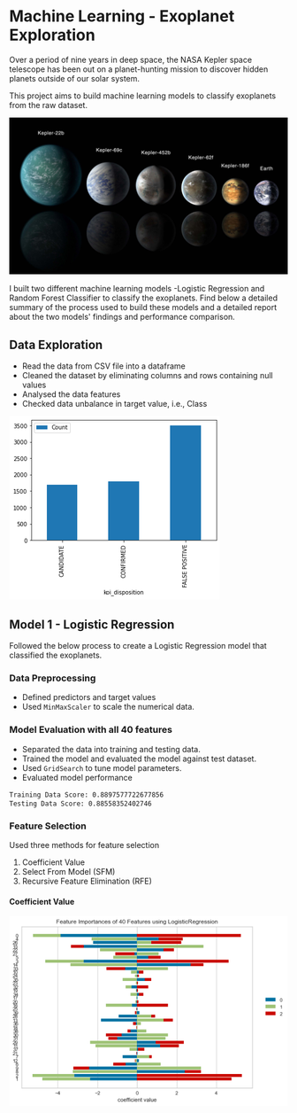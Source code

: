 # Machine Learning - Exoplanet Exploration

Over a period of nine years in deep space, the NASA Kepler space telescope has been out on a planet-hunting mission to discover hidden planets outside of our solar system.

This project aims to build machine learning models to classify exoplanets from the raw dataset. 

![exoplanets.jpg](Images/exoplanets.jpg)

I built two different machine learning models -Logistic Regression and Random Forest Classifier to classify the exoplanets. Find below a detailed summary of the process used to build these models and a detailed report about the two models' findings and performance comparison.

## Data Exploration
* Read the data from CSV file into a dataframe
* Cleaned the dataset by eliminating columns and rows containing null values
* Analysed the data features
* Checked data unbalance in target value, i.e., Class

![Data_Unbalance_In_Target_Values.png](Images/Data_Unbalance_In_Target_Values.png)

## Model 1 - Logistic Regression
Followed the below process to create a Logistic Regression model that classified the exoplanets.

### Data Preprocessing
* Defined predictors and target values
* Used `MinMaxScaler` to scale the numerical data.

### Model Evaluation with all 40 features
* Separated the data into training and testing data.
* Trained the model and evaluated the model against test dataset.
* Used `GridSearch` to tune model parameters.
* Evaluated model performance
```
Training Data Score: 0.8897577722677856
Testing Data Score: 0.88558352402746
```
### Feature Selection

Used three methods for feature selection
1. Coefficient Value
2. Select From Model (SFM)
3. Recursive Feature Elimination (RFE)

#### Coefficient Value
![LogisticRegressionFeatureSelection.png](Images/LogisticRegressionFeatureSelection.png)

